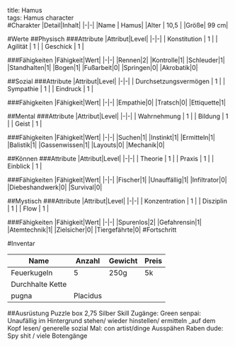 title: Hamus  
tags: Hamus character  
#Charakter
|Detail|Inhalt|
|-|-|
|Name | Hamus|
|Alter | 10,5 |
|Größe| 99 cm|


#Werte
##Physisch
###Attribute
|Attribut|Level|
|-|-|
| Konstitution | 1 |
| Agilität | 1 |
| Geschick | 1 |

###Fähigkeiten
|Fähigkeit|Wert|
|-|-|
|Rennen|2|
|Kontrolle|1|
|Schleuder|1|
|Standhalten|1|
|Bogen|1|
|Fußarbeit|0|
|Springen|0|
|Akrobatik|0|

##Sozial
###Attribute 
|Attribut|Level|
|-|-|
| Durchsetzungsvermögen | 1 |
| Sympathie | 1 |
| Eindruck | 1 |


###Fähigkeiten
|Fähigkeit|Wert|
|-|-|
|Empathie|0|
|Tratsch|0|
|Ettiquette|1|


##Mental
###Attribute 
|Attribut|Level|
|-|-|
| Wahrnehmung | 1 |
| Bildung | 1 |
| Geist | 1 |


###Fähigkeiten
|Fähigkeit|Wert|
|-|-|
|Suchen|1|
|Instinkt|1|
|Ermitteln|1|
|Balistik|1|
|Gassenwissen|1|
|Layouts|0|
|Mechanik|0|

##Können
###Attribute 
|Attribut|Level|
|-|-|
| Theorie | 1 |
| Praxis | 1 |
| Einblick | 1 |

###Fähigkeiten
|Fähigkeit|Wert|
|-|-|
|Fischer|1|
|Unauffällig|1|
|Infiltrator|0|
|Diebeshandwerk|0|
|Survival|0|


##Mystisch
###Attribute 
|Attribut|Level|
|-|-|
| Konzentration | 1 |
| Disziplin | 1 |
| Flow | 1 |


###Fähigkeiten
|Fähigkeit|Wert|
|-|-|
|Spurenlos|2|
|Gefahrensin|1|
|Atemtechnik|1|
|Zielsicher|0|
|Tiergefährte|0|
#Fortschritt

#Inventar


|Name|Anzahl|Gewicht|Preis|
|-|-|-|-|
|Feuerkugeln|5|250g|5k|
|Durchhalte Kette||||
|pugna|Placidus|||

##Ausrüstung
Puzzle box
2,75 Silber
Skill Zugänge:
Green senpai: Unaufällig im Hintergrund stehen/ wieder hinstellen/ ermitteln _auf dem Kopf lesen/ generelle sozial
Mal: con artist/dinge Ausspähen
Raben dude: Spy shit / viele Botengänge 

